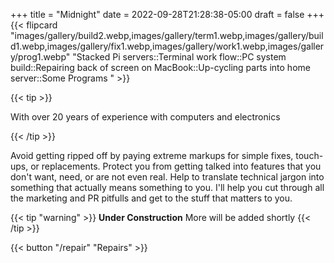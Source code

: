 +++
title = "Midnight"
date = 2022-09-28T21:28:38-05:00
draft = false
+++
{{< flipcard "images/gallery/build2.webp,images/gallery/term1.webp,images/gallery/build1.webp,images/gallery/fix1.webp,images/gallery/work1.webp,images/gallery/prog1.webp" "Stacked Pi servers::Terminal work flow::PC system build::Repairing back of screen on MacBook::Up-cycling parts into home server::Some Programs " >}}

{{< tip >}}

With over 20 years of experience with computers and electronics

{{< /tip >}}

Avoid getting ripped off by paying extreme markups for simple fixes, touch-ups, or replacements. Protect you from getting talked into features that you don't want, need, or are not even real. Help to translate technical jargon into something that actually means something to you. I'll help you cut through all the marketing and PR pitfulls and get to the stuff that matters to you.

{{< tip "warning" >}}
**Under Construction** More will be added shortly
{{< /tip >}}

{{< button "/repair" "Repairs" >}}
